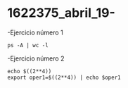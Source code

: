 # 1622375_abril_19-
-Ejercicio número 1 

```
ps -A | wc -l

```


-Ejercicio número 2

```
echo $((2**4))
export oper1=$((2**4)) | echo $oper1

``` 
